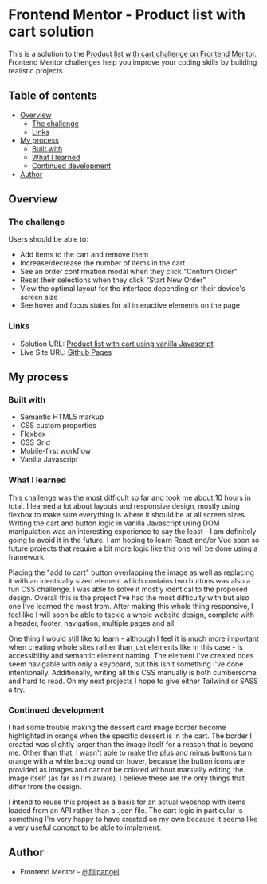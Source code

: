 # Frontend Mentor - Product list with cart solution

This is a solution to the [Product list with cart challenge on Frontend Mentor](https://www.frontendmentor.io/challenges/product-list-with-cart-5MmqLVAp_d). Frontend Mentor challenges help you improve your coding skills by building realistic projects.

## Table of contents

- [Overview](#overview)
  - [The challenge](#the-challenge)
  - [Links](#links)
- [My process](#my-process)
  - [Built with](#built-with)
  - [What I learned](#what-i-learned)
  - [Continued development](#continued-development)
- [Author](#author)

## Overview

### The challenge

Users should be able to:

- Add items to the cart and remove them
- Increase/decrease the number of items in the cart
- See an order confirmation modal when they click "Confirm Order"
- Reset their selections when they click "Start New Order"
- View the optimal layout for the interface depending on their device's screen size
- See hover and focus states for all interactive elements on the page

### Links

- Solution URL: [Product list with cart using vanilla Javascript](https://www.frontendmentor.io/solutions/product-list-with-cart-using-vanilla-javascript-hPJhiB-0ZK)
- Live Site URL: [Github Pages](filipangel.github.io/product-list-with-cart/)

## My process

### Built with

- Semantic HTML5 markup
- CSS custom properties
- Flexbox
- CSS Grid
- Mobile-first workflow
- Vanilla Javascript

### What I learned

This challenge was the most difficult so far and took me about 10 hours in total. I learned a lot about layouts and responsive design, mostly using flexbox to make sure everything is where it should be at all screen sizes. Writing the cart and button logic in vanilla Javascript using DOM manipulation was an interesting experience to say the least - I am definitely going to avoid it in the future. I am hoping to learn React and/or Vue soon so future projects that require a bit more logic like this one will be done using a framework.

Placing the "add to cart" button overlapping the image as well as replacing it with an identically sized element which contains two buttons was also a fun CSS challenge. I was able to solve it mostly identical to the proposed design. Overall this is the project I've had the most difficulty with but also one I've learned the most from. After making this whole thing responsive, I feel like I will soon be able to tackle a whole website design, complete with a header, footer, navigation, multiple pages and all.

One thing I would still like to learn - although I feel it is much more important when creating whole sites rather than just elements like in this case - is accessibility and semantic element naming. The element I've created does seem navigable with only a keyboard, but this isn't something I've done intentionally. Additionally, writing all this CSS manually is both cumbersome and hard to read. On my next projects I hope to give either Tailwind or SASS a try.

### Continued development

I had some trouble making the dessert card image border become highlighted in orange when the specific dessert is in the cart. The border I created was slightly larger than the image itself for a reason that is beyond me. Other than that, I wasn't able to make the plus and minus buttons turn orange with a white background on hover, because the button icons are provided as images and cannot be colored without manually editing the image itself (as far as I'm aware). I believe these are the only things that differ from the design.

I intend to reuse this project as a basis for an actual webshop with items loaded from an API rather than a .json file. The cart logic in particular is something I'm very happy to have created on my own because it seems like a very useful concept to be able to implement.

## Author

- Frontend Mentor - [@filipangel](https://www.frontendmentor.io/profile/filipangel)
